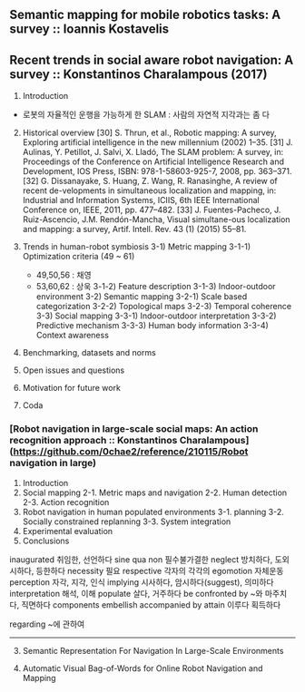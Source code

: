 ## Semantic mapping for mobile robotics tasks: A survey :: Ioannis Kostavelis


## Recent trends in social aware robot navigation: A survey :: Konstantinos Charalampous (2017)
  1) Introduction
  - 로봇의 자율적인 운행을 가능하게 한 SLAM : 사람의 자연적 지각과는 좀 다
  
  2) Historical overview
    [30] S. Thrun, et al., Robotic mapping: A survey, Exploring artificial intelligence in the new millennium (2002) 1–35.
    [31] J. Aulinas, Y. Petillot, J. Salvi, X. Lladó, The SLAM problem: A survey, in: Proceedings of the Conference on Artificial Intelligence Research and Development, IOS Press, ISBN: 978-1-58603-925-7, 2008, pp. 363–371.
  [32] G. Dissanayake, S. Huang, Z. Wang, R. Ranasinghe, A review of recent de-velopments in simultaneous localization and mapping, in: Industrial and Information Systems, ICIIS, 6th IEEE International Conference on, IEEE, 2011, pp. 477–482.
[33] J. Fuentes-Pacheco, J. Ruiz-Ascencio, J.M. Rendón-Mancha, Visual simultane-ous localization and mapping: a survey, Artif. Intell. Rev. 43 (1) (2015) 55–81.
  
  3) Trends in human-robot symbiosis
    3-1) Metric mapping
      3-1-1) Optimization criteria (49 ~ 61)
        - 49,50,56 : 채영
        - 53,60,62 : 상욱
      3-1-2) Feature description
      3-1-3) Indoor-outdoor environment
    3-2) Semantic mapping
      3-2-1) Scale based categorization
      3-2-2) Topological maps
      3-2-3) Temporal coherence
    3-3) Social mapping
      3-3-1) Indoor-outdoor interpretation
      3-3-2) Predictive mechanism
      3-3-3) Human body information
      3-3-4) Context awareness
   4) Benchmarking, datasets and norms
   5) Open issues and questions 
   6) Motivation for future work 
   7) Coda 
   
### [Robot navigation in large-scale social maps: An action recognition approach :: Konstantinos Charalampous](https://github.com/0chae2/reference/210115/Robot navigation in large)
  1. Introduction
  2. Social mapping
    2-1. Metric maps and navigation
    2-2. Human detection
    2-3. Action recognition
  3. Robot navigation in human populated environments
    3-1. planning
    3-2. Socially constrained replanning
    3-3. System integration
  4. Experimental evaluation
  5. Conclusions
 
   
   
   
   
   
   
   inaugurated 취임한, 선언하다
   sine qua non 필수불가결한 
   neglect 방치하다, 도외시하다, 등한하다
   necessity 필요
   respective 각자의 각각의
   egomotion 자체운동
   perception 자각, 지각, 인식
   implying 시사하다, 암시하다(suggest), 의미하다
   interpretation 해석, 이해 
   populate 살다, 거주하다
   be confronted by ~와 마주치다, 직면하다
   components
   embellish
   accompanied by
   attain 이루다 획득하다
   
   regarding ~에 관하여
   
   
---------------------------------------------------------------------------
3. Semantic Representation For Navigation In Large-Scale Environments

4. Automatic Visual Bag-of-Words for Online Robot Navigation and Mapping
